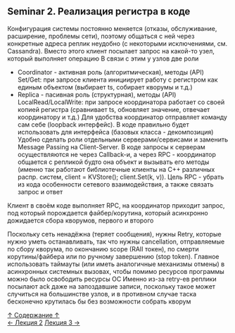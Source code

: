 ## Seminar 2. Реализация регистра в коде

Конфигурация системы постоянно меняется (отказы, обслуживание, расширение, проблемы сети), поэтому общаться с ней через конкретные адреса реплик неудобно (с некоторыми исключениями, см. Cassandra). Вместо этого клиент посылает запрос на какой-то узел, который выполняет операцию
В связи с этим у узлов две роли
- Coordinator - активная роль (алгоритмическая), методы (API) Set/Get: при запросе клиента инициирует работу с регистром как единым объектом (выбирает ts, собирает кворумы и т.д.)
- Replica - пасивная роль (структурная), методы (API) LocalRead/LocalWrite: при запросе координатора работает со своей копией регистра (сравнивает ts, обновляет значение, отвечает координатору и т.д.)
Для удобства координатор отправляет команду сам себе (loopback интерфейс). В коде правильно будет использовать для интерфейса (базовых класса - декомпозиция)
Удобно сделать роли отдельными серверами/сервисами и заменить Message Passing на Client-Server. В коде запросы к серверам осуществляются не через Callback-и, а через RPC - координатор общается с репликой будто она объект и вызывать его методы (именно так работают библиотечные клиенты на С++ различных распр. систем, client = KVStore(); client.Set(k, v)). Цель RPC - убрать из кода особенности сетевого взаимодействия, а также связать запрос и ответ

Клиент в своём коде выполняет RPC, на координатор приходит запрос, под который порождается файбер/корутина, который асинхронно дожидается сбора кворумов, первого и второго

Поскольку сеть ненадёжна (теряет сообщения), нужны Retry, которые нужно уметь останавливать, так что нужны cancellation, отправляемые по сбору кворума, по окончанию scope (RAII токен), по смерти корутины/файбера или по ручному завершению (stop token). Главное использовать таймауты (или иметь аналогичные механизмы отмены) в асинхронных системных вызовах, чтобы помимо ресурсов программы можно было освободить ресурсы ОС
Именно из-за retry-ев реплики посылают ack даже на запоздавшие записи, поскольку такое может случиться на большинстве узлов, и в противном случае таска бесконечно крутилась бы без возможности собрать кворум

[↑ Содержание ↑](https://github.com/ddvamp/distributed-db-learning/tree/main/notes/dist-sys-mipt#содержание)\
[← Лекция 2](https://github.com/ddvamp/distributed-db-learning/blob/main/notes/dist-sys-mipt/lectures/lecture-2.md)
[Лекция 3 →](https://github.com/ddvamp/distributed-db-learning/blob/main/notes/dist-sys-mipt/lectures/lecture-3.md)
